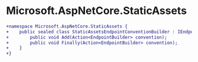 # Microsoft.AspNetCore.StaticAssets

``` diff
+namespace Microsoft.AspNetCore.StaticAssets {
+    public sealed class StaticAssetsEndpointConventionBuilder : IEndpointConventionBuilder {
+        public void Add(Action<EndpointBuilder> convention);
+        public void Finally(Action<EndpointBuilder> convention);
+    }
+}
```
